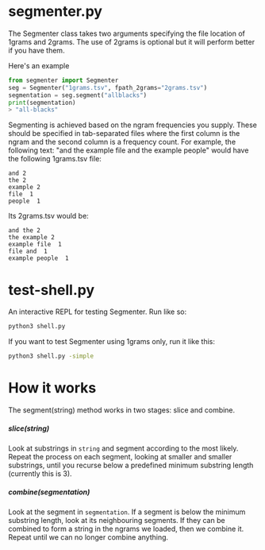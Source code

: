 segmenter.py
============

The Segmenter class takes two arguments specifying the file location of 1grams and 2grams. The use of 2grams is optional but it will perform better if you have them.

Here's an example
```python
from segmenter import Segmenter
seg = Segmenter("1grams.tsv", fpath_2grams="2grams.tsv")
segmentation = seg.segment("allblacks")
print(segmentation)
> "all-blacks"
```

Segmenting is achieved based on the ngram frequencies you supply. These should be specified in tab-separated files where the first column is the ngram and the second column is a frequency count. For example, the following text: "and the example file and the example people" would have the following 1grams.tsv file:
```
and 2
the 2
example 2
file  1
people  1
```

Its 2grams.tsv would be:
```
and the 2
the example 2
example file  1
file and  1
example people  1
```


test-shell.py
=============

An interactive REPL for testing Segmenter. Run like so:
```bash
python3 shell.py
```

If you want to test Segmenter using 1grams only, run it like this:
```bash
python3 shell.py -simple
```


How it works
============

The segment(string) method works in two stages: slice and combine.

<h5>slice(string)</h5>
Look at substrings in <code>string</code> and segment according to the most likely. Repeat the process on each segment, looking at smaller and smaller substrings, until you recurse below a predefined minimum substring length (currently this is 3).

<h5>combine(segmentation)</h5>
Look at the segment in <code>segmentation</code>. If a segment is below the minimum substring length, look at its neighbouring segments. If they can be combined to form a string in the ngrams we loaded, then we combine it. Repeat until we can no longer combine anything.
